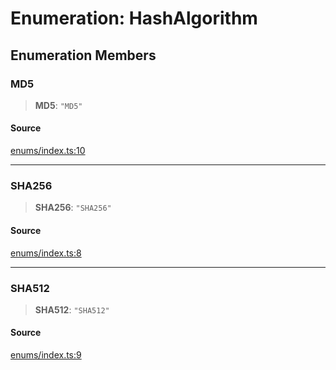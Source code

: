 # Enumeration: HashAlgorithm

## Enumeration Members

### MD5

> **MD5**: `"MD5"`

#### Source

[enums/index.ts:10](https://github.com/lehuygiang28/vnpay/blob/ffb3f1a6e2e5cee6cec7ba4f806a92950f9f7872/src/enums/index.ts#L10)

***

### SHA256

> **SHA256**: `"SHA256"`

#### Source

[enums/index.ts:8](https://github.com/lehuygiang28/vnpay/blob/ffb3f1a6e2e5cee6cec7ba4f806a92950f9f7872/src/enums/index.ts#L8)

***

### SHA512

> **SHA512**: `"SHA512"`

#### Source

[enums/index.ts:9](https://github.com/lehuygiang28/vnpay/blob/ffb3f1a6e2e5cee6cec7ba4f806a92950f9f7872/src/enums/index.ts#L9)
